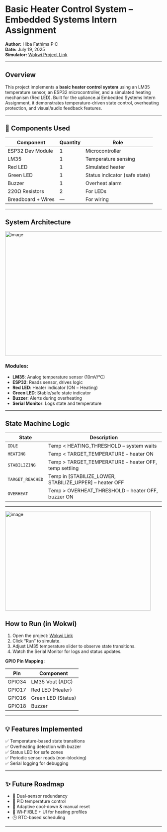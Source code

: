 #  Basic Heater Control System – Embedded Systems Intern Assignment

**Author:** Hiba Fathima P C  
**Date:** July 19, 2025  
**Simulator:** [Wokwi Project Link](https://wokwi.com/projects/436891492894744577)

---

##  Overview

This project implements a **basic heater control system** using an LM35 temperature sensor, an ESP32 microcontroller, and a simulated heating mechanism (Red LED). Built for the upliance.ai Embedded Systems Intern Assignment, it demonstrates temperature-driven state control, overheating protection, and visual/audio feedback features.

---

## 🧰 Components Used

| Component         | Quantity | Role                                  |
|------------------|----------|---------------------------------------|
| ESP32 Dev Module | 1        | Microcontroller                       |
| LM35             | 1        | Temperature sensing                   |
| Red LED          | 1        | Simulated heater                      |
| Green LED        | 1        | Status indicator (safe state)         |
| Buzzer           | 1        | Overheat alarm                        |
| 220Ω Resistors   | 2        | For LEDs                              |
| Breadboard + Wires | —      | For wiring                            |

---

##  System Architecture

<img width="600" height="400" alt="image" src="https://github.com/user-attachments/assets/596ebc3d-2855-4cd8-8cb8-a85192285145" />



### Modules:
- **LM35**: Analog temperature sensor (10mV/°C)
- **ESP32**: Reads sensor, drives logic
- **Red LED**: Heater indicator (ON = Heating)
- **Green LED**: Stable/safe state indicator
- **Buzzer**: Alerts during overheating
- **Serial Monitor**: Logs state and temperature

---

##  State Machine Logic

| State          | Description                                                                 |
|----------------|-----------------------------------------------------------------------------|
| `IDLE`         | Temp < HEATING_THRESHOLD – system waits                                     |
| `HEATING`      | Temp < TARGET_TEMPERATURE – heater ON                                       |
| `STABILIZING`  | Temp > TARGET_TEMPERATURE – heater OFF, temp settling                       |
| `TARGET_REACHED` | Temp in [STABILIZE_LOWER, STABILIZE_UPPER] – heater OFF                   |
| `OVERHEAT`     | Temp > OVERHEAT_THRESHOLD – heater OFF, buzzer ON                           |

---
<img width="468" height="320" alt="image" src="https://github.com/user-attachments/assets/6d6329ed-0754-45c1-9a3b-f3d8e6100316" />

##  How to Run (in Wokwi)

1. Open the project: [Wokwi Link](https://wokwi.com/projects/436891492894744577)
2. Click “Run” to simulate.
3. Adjust LM35 temperature slider to observe state transitions.
4. Watch the Serial Monitor for logs and status updates.

**GPIO Pin Mapping:**

| Pin      | Component        |
|----------|------------------|
| GPIO34   | LM35 Vout (ADC)  |
| GPIO17   | Red LED (Heater) |
| GPIO16   | Green LED (Status) |
| GPIO18   | Buzzer           |

---

## 💡 Features Implemented

✅ Temperature-based state transitions  
✅ Overheating detection with buzzer  
✅ Status LED for safe zones  
✅ Periodic sensor reads (non-blocking)  
✅ Serial logging for debugging

---

## ✨ Future Roadmap

- 🔄 Dual-sensor redundancy
- 🧠 PID temperature control
- 🧊 Adaptive cool-down & manual reset
- 📱 Wi-Fi/BLE + UI for heating profiles
- 🕒 RTC-based scheduling

---




